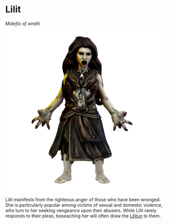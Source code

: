 # Lilit
*Malefix of wrath*

![](lilit.png)


Lilit manifests from the righteous anger of those who have been wronged. She is particularly popular among victims of sexual and domestic violence, who turn to her seeking vengeance upon their abusers. While Lilit rarely responds to their pleas, beseaching her will often draw the [Lilitun](/lore/cosmology/deigen/lilitun) to them.